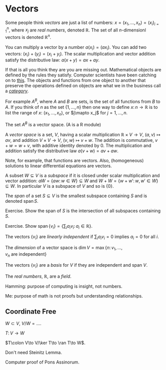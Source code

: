 # Vectors

Some people think _vectors_ are just a list of numbers:
$x = (x_1, \ldots, x_n) = (x_i)_{i=1}^n$, where $x_j$
are _real numbers_, denoted $\mathbb{R}$. The set of
all $n$-dimensionl vectors is denoted $\mathbb{R}^n$.

You can multiply a vector by a number $a(x_i) = (ax_i)$.
You can add two vectors: $(x_i) + (y_i) = (x_i + y_i)$.
The scalar multiplication and vector addition satisfy the distributive law:
$a(x + y) = ax + ay$.

If that is all you think they are you are missing out.  Mathematical
objects are defined by the rules they satisfy.  Computer scientists have
been catching on to [this](http://www.stepanovpapers.com/DeSt98.pdf). The
objects and functions from one object to another that preserve the
operations defined on objects are what we in the business call a
[_category_](...).

For example $A^B$, where $A$ and $B$ are sets, is the set of all
functions from $B$ to $A$. If you think of $n$ as the set
$\{1,\ldots,n\}$ then one way to define $x\colon n \to \mathbb{R}$
is to list the range of $x$: $(x_1,\ldots,x_n)$,
or $j\mapto x_j$ for $j = 1,\ldots,n$.

The set $A^B$ is a vector space. (A is a R module)

A _vector space_ is a set, $V$, having a scalar multiplication
$\mathbb{R}\times V\to V$, $(a,v)\mapsto av$, and addition
$V\times V\to V$, $(v,w)\mapsto v + w$. The addition is commutative,
$v + w = w + v$, with additive identity denoted by $0$.
The multiplication and addition satisfy the distributive law
$a(v + w) = av + aw$.

Note, for example, that functions are vectors.  Also, (homogeneous)
solutions to linear differential equations are vectors.

A subset $W\subseteq V$ is a _subspace_ if it is closed under
scalar multiplication and vector addition:
$aW = \{aw\colon w\in W\}\subseteq W$ and
$W + W = \{w + w'\colon w,w'\in W\}\subseteq W$.
In particular $V$ is a subspace of $V$ and so is $\{0\}$.

The _span_ of a set $S\subseteq V$ is the smallest subspace
containing $S$ and is denoted $\text{span}\,S$.

Exercise. Show the span of $S$ is the intersection of
all subspaces containing $S$.

Exercise. Show $\text{span}\,\{v_i\}
= \{\sum_i a_iv_i\colon a_i\in\mathbb{R}\}$.

The vectors $\{v_i\}$ are _linearly independent_ 
if $\sum_i a_i v_i = 0$ implies $a_i = 0$ for all $i$.

The _dimension_ of a vector space is $\text{dim}\,V
=\max\{n\colon v_1,\ldots,v_n\mathrm{\ are\ independent}\}$

The vectors $\{v_i\}$ are a _basis_ for $V$ if they are
independent and span $V$.


The _real numbers_, $\mathbb{R}$, are a _field_.


Hamming: purpose of computing is insight, not numbers.

Me: purpose of math is not proofs but understanding relationships.

## Coordinate Free

$W\subset V$, $V/W = ...$.

$T\colon V\to W$

$T\colon V\to V/\ker T\to \ran T\to W$.

Don't need Steinitz Lemma.

Computer proof of Pons Assinorum.
